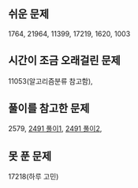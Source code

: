 ## 쉬운 문제
1764, 21964, 11399, 17219, 1620, 1003

## 시간이 조금 오래걸린 문제
11053(알고리즘분류 참고함), 

## 풀이를 참고한 문제
2579, [2491 풀이1](https://www.acmicpc.net/source/76664398), [2491 풀이2](https://great-park.tistory.com/124), 

## 못 푼 문제
17218(하루 고민)